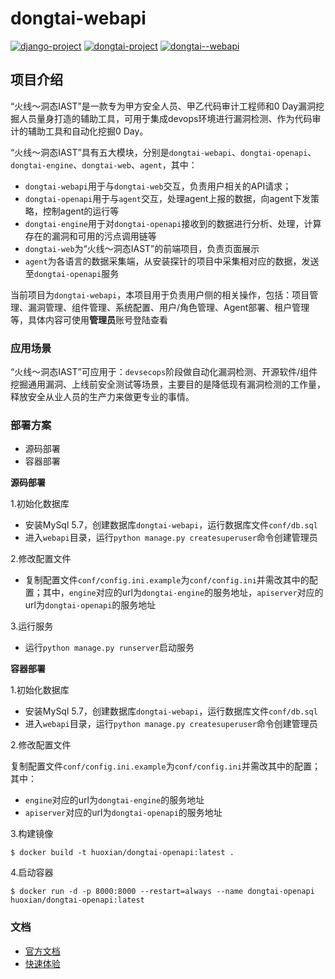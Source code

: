 # dongtai-webapi
[![django-project](https://img.shields.io/badge/django%20versions-3.0.3-blue)](https://www.djangoproject.com/)
[![dongtai-project](https://img.shields.io/badge/dongtai%20versions-beta-green)](https://huoxianclub.github.io/LingZhi/)
[![dongtai--webapi](https://img.shields.io/badge/dongtai--webapi-v1.0.0-lightgrey)](https://huoxianclub.github.io/LingZhi/#/doc/tutorial/quickstart)

## 项目介绍
“火线～洞态IAST”是一款专为甲方安全人员、甲乙代码审计工程师和0 Day漏洞挖掘人员量身打造的辅助工具，可用于集成devops环境进行漏洞检测、作为代码审计的辅助工具和自动化挖掘0 Day。

“火线～洞态IAST”具有五大模块，分别是`dongtai-webapi`、`dongtai-openapi`、`dongtai-engine`、`dongtai-web`、`agent`，其中：
- `dongtai-webapi`用于与`dongtai-web`交互，负责用户相关的API请求；
- `dongtai-openapi`用于与`agent`交互，处理agent上报的数据，向agent下发策略，控制agent的运行等
- `dongtai-engine`用于对`dongtai-openapi`接收到的数据进行分析、处理，计算存在的漏洞和可用的污点调用链等
- `dongtai-web`为“火线～洞态IAST”的前端项目，负责页面展示
- `agent`为各语言的数据采集端，从安装探针的项目中采集相对应的数据，发送至`dongtai-openapi`服务

当前项目为`dongtai-webapi`，本项目用于负责用户侧的相关操作，包括：项目管理、漏洞管理、组件管理、系统配置、用户/角色管理、Agent部署、租户管理等，具体内容可使用**管理员**账号登陆查看


### 应用场景
“火线～洞态IAST”可应用于：`devsecops`阶段做自动化漏洞检测、开源软件/组件挖掘通用漏洞、上线前安全测试等场景，主要目的是降低现有漏洞检测的工作量，释放安全从业人员的生产力来做更专业的事情。

### 部署方案
- 源码部署
- 容器部署

**源码部署**

1.初始化数据库

- 安装MySql 5.7，创建数据库`dongtai-webapi`，运行数据库文件`conf/db.sql`
- 进入`webapi`目录，运行`python manage.py createsuperuser`命令创建管理员

2.修改配置文件

- 复制配置文件`conf/config.ini.example`为`conf/config.ini`并需改其中的配置；其中，`engine`对应的url为`dongtai-engine`的服务地址，`apiserver`对应的url为`dongtai-openapi`的服务地址

3.运行服务

- 运行`python manage.py runserver`启动服务

**容器部署**

1.初始化数据库

- 安装MySql 5.7，创建数据库`dongtai-webapi`，运行数据库文件`conf/db.sql`
- 进入`webapi`目录，运行`python manage.py createsuperuser`命令创建管理员

2.修改配置文件

复制配置文件`conf/config.ini.example`为`conf/config.ini`并需改其中的配置；其中：
- `engine`对应的url为`dongtai-engine`的服务地址
- `apiserver`对应的url为`dongtai-openapi`的服务地址

3.构建镜像
```
$ docker build -t huoxian/dongtai-openapi:latest .
```

4.启动容器
```
$ docker run -d -p 8000:8000 --restart=always --name dongtai-openapi huoxian/dongtai-openapi:latest
```

### 文档
- [官方文档](https://huoxianclub.github.io/LingZhi/#/)
- [快速体验](http://aws.iast.huoxian.cn:8000/login)
